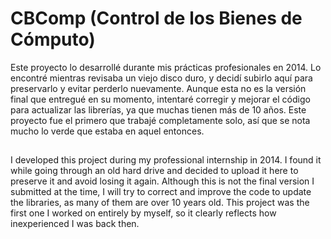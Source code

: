 # CBComp (Control de los Bienes de Cómputo)
Este proyecto lo desarrollé durante mis prácticas profesionales en 2014. Lo encontré mientras revisaba un viejo disco duro, y decidí subirlo aquí para preservarlo y
evitar perderlo nuevamente. Aunque esta no es la versión final que entregué en su momento, intentaré corregir y mejorar el código para actualizar las librerías, ya
que muchas tienen más de 10 años. Este proyecto fue el primero que trabajé completamente solo, así que se nota mucho lo verde que estaba en aquel entonces.

##
I developed this project during my professional internship in 2014. I found it while going through an old hard drive and decided to upload it here to preserve it and
avoid losing it again. Although this is not the final version I submitted at the time, I will try to correct and improve the code to update the libraries, as many of
them are over 10 years old. This project was the first one I worked on entirely by myself, so it clearly reflects how inexperienced I was back then.
